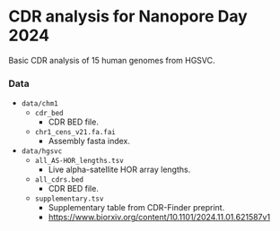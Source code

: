 # CDR analysis for Nanopore Day 2024
Basic CDR analysis of 15 human genomes from HGSVC.

### Data
* `data/chm1`
    * `cdr_bed`
        * CDR BED file.
    * `chr1_cens_v21.fa.fai`
        * Assembly fasta index.
* `data/hgsvc`
    * `all_AS-HOR_lengths.tsv`
        * Live alpha-satellite HOR array lengths.
    * `all_cdrs.bed`
        * CDR BED file.
    * `supplementary.tsv`
        * Supplementary table from CDR-Finder preprint.
        * https://www.biorxiv.org/content/10.1101/2024.11.01.621587v1
